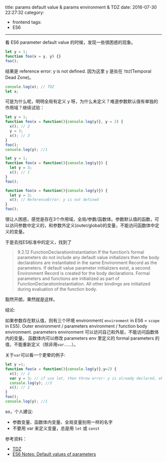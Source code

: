 title: params default value & params environment & TDZ
date: 2016-07-30 22:27:32
category:
- frontend
tags:
- ES6
---

看 ES6 parameter default value 的时候，发现一些很困惑的现象。

```js
let y = 1;
function foo(x = y, y) {}
foo();
```

结果是 reference error: y is not defined. 因为这里 y 是处在 `TDZ`(Temporal Dead Zone)。

```js
console.log(x); // TDZ
let x;
```

可是为什么呢，明明全局有定义 y 呀，为什么未定义？难道参数默认值有单独的作用域？继续试验：

<!-- more -->

```js
let y = 1;
function foo(x = function(){console.log(y)}, y = 2) {
  x(); // 2
  y = 3;
  x(); // 3
}
foo();
console.log(y); //1
```

```js
let y = 1;
function foo(x = function(){console.log(y)}) {
  let y = 3;
  x(); // 1
}
foo();
```

```js
function foo(x = function(){console.log(y)}) {
  let y = 3;
  x(); // ReferenceError: y is not defined
}
foo();
```

很让人困惑，感觉是存在3个作用域，全局/参数/函数体。参数默认值的函数，可以访问参数中定义的，和参数外定义(outer/global)的变量，不能访问函数体中定义的变量。

于是去找ES标准中的定义，找到了
> 9.2.12 FunctionDeclarationInstantiation
> If the function’s formal parameters do not include any default value initializers then the body declarations are instantiated in the same Environment Record as the parameters. If default value parameter initializers exist, a second Environment Record is created for the body declarations. Formal parameters and functions are initialized as part of FunctionDeclarationInstantiation. All other bindings are initialized during evaluation of the function body.

豁然开朗，果然就是这样。

结论:

如果参数存在默认值，则有三个环境 environment( `environment` in ES6 = `scope` in ES5). Outer environment / parameters environment / function body environment.
parameters environment 可以访问自己和外层，不能访问函数体内的变量。
函数体内可以修改 parameters env 里定义的 formal parameters 的值，不能重新定义（除非用`var`……）。

关于`var`可以看一个更晕的例子:

```js
let y =1;
function foo(x = function(){console.log(y)},y=2) {
  x(); // 2
  var y = 3; // if use let, then throw error: y is already declared, which is much more clear.
  console.log(y); //3
  x(); // 2
}
foo();
console.log(y); //1
```

so，个人建议:
- 参数变量、函数体内变量、全局变量别用一样的名字
- 不要用 var 来定义变量，总是用 `let` 或 `const`

参考资料：
- [TDZ](https://developer.mozilla.org/en/docs/Web/JavaScript/Reference/Statements/let#Temporal_dead_zone_and_errors_with_let)
- [ES6 Notes: Default values of parameters](http://dmitrysoshnikov.com/ecmascript/es6-notes-default-values-of-parameters/)
